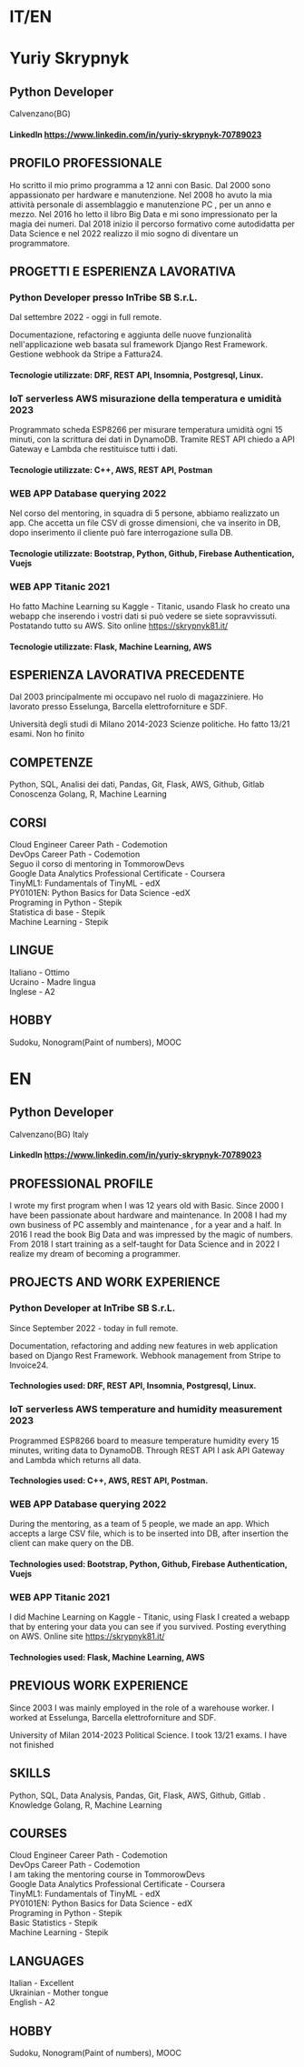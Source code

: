 # IT/EN

# Yuriy Skrypnyk
## Python Developer

Calvenzano(BG)
#### LinkedIn https://www.linkedin.com/in/yuriy-skrypnyk-70789023

## PROFILO PROFESSIONALE
Ho scritto il mio primo programma a 12 anni con Basic. Dal 2000 sono appassionato per hardware e manutenzione. Nel 2008 ho avuto la mia attività personale di assemblaggio e manutenzione PC , per un anno e mezzo. Nel 2016 ho letto il libro Big Data e mi sono impressionato per la magia dei numeri. Dal 2018 inizio il percorso formativo come autodidatta per Data Science  e nel 2022 realizzo il mio sogno di diventare un programmatore.  

## PROGETTI E ESPERIENZA LAVORATIVA

### Python Developer presso InTribe SB S.r.L.
Dal settembre 2022 - oggi in full remote.

Documentazione, refactoring e aggiunta delle nuove funzionalità nell'applicazione  web basata sul framework Django Rest Framework.
Gestione webhook da Stripe a Fattura24.
#### Tecnologie utilizzate: DRF, REST API, Insomnia, Postgresql, Linux.

### IoT serverless AWS misurazione della temperatura e umidità 2023
Programmato scheda ESP8266 per misurare temperatura umidità ogni 15 minuti, con la scrittura dei dati in DynamoDB. Tramite REST API chiedo a API Gateway e Lambda che restituisce tutti i dati.
#### Tecnologie utilizzate: C++, AWS, REST API, Postman

### WEB APP Database querying 2022
Nel corso del mentoring, in squadra di 5 persone, abbiamo realizzato un app. Che accetta un file CSV di grosse dimensioni,  che va inserito in DB, dopo inserimento il cliente può fare interrogazione sulla DB.
#### Tecnologie utilizzate: Bootstrap, Python, Github, Firebase Authentication, Vuejs

### WEB APP Titanic 2021
Ho fatto Machine Learning su Kaggle - Titanic, usando Flask ho creato una  webapp che inserendo i vostri dati si può vedere se siete sopravvissuti. Postatando tutto su AWS. Sito online https://skrypnyk81.it/
#### Tecnologie utilizzate: Flask, Machine Learning, AWS

## ESPERIENZA LAVORATIVA PRECEDENTE
Dal 2003 principalmente mi occupavo nel ruolo di magazziniere. Ho lavorato presso Esselunga, Barcella elettroforniture e SDF.

Università degli studi di Milano
2014-2023 Scienze politiche. Ho fatto 13/21 esami. Non ho finito 


## COMPETENZE
Python, SQL, Analisi dei dati, Pandas, Git, Flask, AWS, Github, Gitlab \
Conoscenza Golang, R, Machine Learning

## CORSI
Cloud Engineer Career Path - Codemotion \
DevOps Career Path - Codemotion \
Seguo il corso di mentoring  in TommorowDevs \
Google Data Analytics Professional Certificate - Coursera \
TinyML1: Fundamentals of TinyML - edX \
PY0101EN: Python Basics for Data Science -edX \
Programing in Python - Stepik \
Statistica di base - Stepik \
Machine Learning - Stepik 

## LINGUE
Italiano - Ottimo \
Ucraino - Madre lingua \
Inglese - A2 

## HOBBY
Sudoku, 
Nonogram(Paint of numbers),
MOOC

# EN

## Python Developer

Calvenzano(BG) Italy
#### LinkedIn https://www.linkedin.com/in/yuriy-skrypnyk-70789023

## PROFESSIONAL PROFILE
I wrote my first program when I was 12 years old with Basic. Since 2000 I have been passionate about hardware and maintenance. In 2008 I had my own business of PC assembly and maintenance , for a year and a half. In 2016 I read the book Big Data and was impressed by the magic of numbers. From 2018 I start training as a self-taught for Data Science and in 2022 I realize my dream of becoming a programmer.  

## PROJECTS AND WORK EXPERIENCE

### Python Developer at InTribe SB S.r.L.
Since September 2022 - today in full remote.

Documentation, refactoring and adding new features in web application based on Django Rest Framework.
Webhook management from Stripe to Invoice24.
#### Technologies used: DRF, REST API, Insomnia, Postgresql, Linux.

### IoT serverless AWS temperature and humidity measurement 2023
Programmed ESP8266 board to measure temperature humidity every 15 minutes, writing data to DynamoDB. Through REST API I ask API Gateway and Lambda which returns all data.
#### Technologies used: C++, AWS, REST API, Postman.

### WEB APP Database querying 2022
During the mentoring, as a team of 5 people, we made an app. Which accepts a large CSV file, which is to be inserted into DB, after insertion the client can make query on the DB.
#### Technologies used: Bootstrap, Python, Github, Firebase Authentication, Vuejs

### WEB APP Titanic 2021
I did Machine Learning on Kaggle - Titanic, using Flask I created a webapp that by entering your data you can see if you survived. Posting everything on AWS. Online site https://skrypnyk81.it/
#### Technologies used: Flask, Machine Learning, AWS

## PREVIOUS WORK EXPERIENCE
Since 2003 I was mainly employed in the role of a warehouse worker. I worked at Esselunga, Barcella elettroforniture and SDF.

University of Milan
2014-2023 Political Science. I took 13/21 exams. I have not finished 


## SKILLS
Python, SQL, Data Analysis, Pandas, Git, Flask, AWS, Github, Gitlab \.
Knowledge Golang, R, Machine Learning

## COURSES
Cloud Engineer Career Path - Codemotion \
DevOps Career Path - Codemotion \
I am taking the mentoring course in TommorowDevs \
Google Data Analytics Professional Certificate - Coursera \
TinyML1: Fundamentals of TinyML - edX \
PY0101EN: Python Basics for Data Science - edX \
Programing in Python - Stepik \
Basic Statistics - Stepik \
Machine Learning - Stepik 

## LANGUAGES
Italian - Excellent \
Ukrainian - Mother tongue \
English - A2 

## HOBBY
Sudoku, 
Nonogram(Paint of numbers),
MOOC
